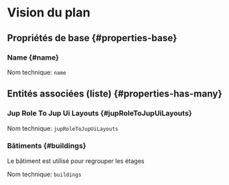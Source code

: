 # Vision du plan
<!--- THIS FILE IS GENERATED PLEASE DO NOT EDIT IT DIRECTLY --->



## Propriétés de base {#properties-base} ##

### Name {#name}



Nom technique: ```name```




## Entités associées (liste) {#properties-has-many} ##

###  Jup Role To Jup Ui Layouts {#jupRoleToJupUiLayouts}



Nom technique: ```jupRoleToJupUiLayouts```

### Bâtiments {#buildings}

Le bâtiment est utilisé pour regrouper les étages

Nom technique: ```buildings```




